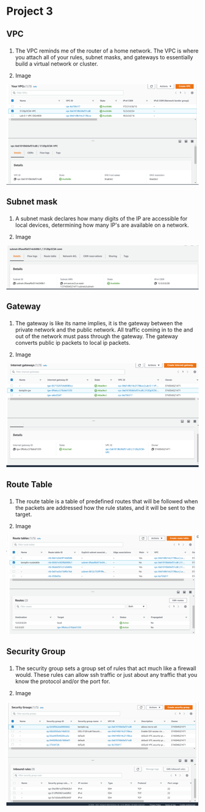 # Project 3

## VPC
###
1. The VPC reminds me of the router of a home network. The VPC is where you attach all of your rules, subnet masks, and gateways to essentially build a virtual network or cluster.

2. Image

![vpc image](vpcCap.PNG)

## Subnet mask
###
1. A subnet mask declares how many digits of the IP are accessible for local devices, determining how many IP's are available on a network.

2. Image

![subnet image](subnetCap.PNG)

## Gateway
###
1. The gateway is like its name implies, it is the gateway between the private network and the public network.  All traffic coming in to the and out of the network must pass through the gateway. The gateway converts public ip packets to local ip packets.

2. Image

![subnet image](gatewayCap.PNG)

## Route Table
###
1. The route table is a table of predefined routes that will be followed when the packets are addressed how the rule states, and it will be sent to the target.

2. Image

![routetable image](routeCap.PNG)

## Security Group
###
1. The security group sets a group set of rules that act much like a firewall would.  These rules can allow ssh traffic or just about any traffic that you know the protocol and/or the port for.

2. Image

![SecurityGroup image](securityCap.PNG)